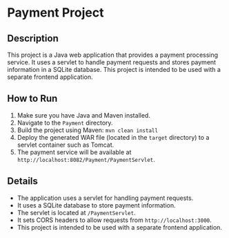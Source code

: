 # Payment Project

## Description
This project is a Java web application that provides a payment processing service. It uses a servlet to handle payment requests and stores payment information in a SQLite database. This project is intended to be used with a separate frontend application.

## How to Run
1.  Make sure you have Java and Maven installed.
2.  Navigate to the `Payment` directory.
3.  Build the project using Maven: `mvn clean install`
4.  Deploy the generated WAR file (located in the `target` directory) to a servlet container such as Tomcat.
5.  The payment service will be available at `http://localhost:8082/Payment/PaymentServlet`.

## Details
-   The application uses a servlet for handling payment requests.
-   It uses a SQLite database to store payment information.
-   The servlet is located at `/PaymentServlet`.
-   It sets CORS headers to allow requests from `http://localhost:3000`.
-   This project is intended to be used with a separate frontend application.
